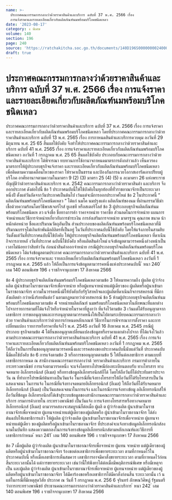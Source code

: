 ```yaml
---
name: >-
  ประกาศคณะกรรมการกลางว่าด้วยราคาสินค้าและบริการ ฉบับที่ 37 พ.ศ. 2566 เรื่อง 
  การแจ้งราคาและรายละเอียดเกี่ยวกับผลิตภัณฑ์นมพร้อมบริโภคชนิดเหลว
date: '2023-08-17'
category: ง พิเศษ
volume: 140
section: 196
page: 240
source: 'https://ratchakitcha.soc.go.th/documents/140D196S0000000024000.pdf'
draft: true
---
```


# ประกาศคณะกรรมการกลางว่าด้วยราคาสินค้าและบริการ ฉบับที่ 37 พ.ศ. 2566 เรื่อง  การแจ้งราคาและรายละเอียดเกี่ยวกับผลิตภัณฑ์นมพร้อมบริโภคชนิดเหลว

ประกาศคณะกรรมการกลางว่าด้วยราคาสินค้าและบริการ ฉบับที่ 37 พ.ศ. 2566 เรื่อง การแจ้งราคาและรายละเอียดเกี่ยวกับผลิตภัณฑ์นมพร้อมบริโภคชนิดเหลว โดยที่ประกาศคณะกรรมการกลางว่าด้วยราคาสินค้าและบริการ ฉบับที่ 13 พ.ศ. 2565 เรื่อง การกาหนดสินค้าและบริการควบคุม ลงวันที่ 29 มิถุนายน พ.ศ. 25 65 สิ้นผลใช้บังคับ จึงทำให้ประกาศคณะกรรมการกลางว่าด้วยราคาสินค้าและบริการ ฉบับที่ 41 พ.ศ. 2565 เรื่อง การแจ้งราคาและรายละเอียดเกี่ยวกับผลิตภัณฑ์นมพร้อมบริโภคชนิดเหลว ลงวันที่ 1 กรกฎาคม พ.ศ. 25 65 สิ้นผลใช้บังคับ ประกอบกับคณะกรรมการกลางว่าด้วยราคาสินค้าและบริการ ได้พิจารณา ทบทวนการใช้อานาจกาหนดมาตรการดังกล่าวแล้ว เห็นควรคงมาตรการให้ผู้ประกอบธุรกิจแจ้งราคา และรายละเอียดเกี่ยวกับผลิตภัณฑ์นมพร้อมบริโภคชนิดเหลว เพื่อติดตามความเคลื่อนไหวของราคา ให้ราคาเป็นธรรม และป้องกันการฉวยโอกาสเอารัดเอาเปรียบผู้บริโภค อาศัยอานาจตามความในมาตรา 9 (2) (3) มาตรา 25 (4) (5) แ ละมาตรา 26 แห่งพระราชบัญญัติว่าด้วยราคาสินค้าและบริการ พ.ศ. 2542 คณะกรรมการกลางว่าด้วยราคาสินค้า และบริการ จึงออกประกาศ ดังต่อไปนี้ ข้อ 1 ประกาศฉบับนี้ให้ใช้บังคับในทุกท้องที่ทั่วราชอาณาจักรเป็นระยะเวลาหนึ่งปี ตั้งแต่วันถัดจากวันประกาศเป็นต้นไป เว้นแต่จะมีการออกประกาศใหม่ ข้อ 2 ในประกาศนี้ “ ผลิตภัณฑ์นมพร้อมบริโภคชนิดเหลว ” ได้แก่ นมโค นมปรุงแต่ง ผลิตภัณฑ์ของนม ที่ผ่านกรรมวิธีฆ่าเชื้อด้วยความร้อนโดยวิธีพาสเจอร์ไรส์ ยูเอชที หรือสเตอริไลส์ ข้อ 3 ผู้ประกอบธุรกิจผลิตภัณฑ์นมพร้อมบริโภคชนิดเห ลว แจ้งชื่อ ชื่อทางการค้า ราคาจาหน่าย ราคาซื้อ ส่วนลดในการจำหน่าย แผนการจำหน่ายและวิธีการจำหน่ายเกี่ยวกับการชำระเงิน การส่งเสริมการจาหน่าย มาตรฐาน คุณภาพ ขนาด น้าหนักต่อหน่วย ชื่อและปริมาณวัตถุอันเป็น ส่วนประกอบของผลิตภัณฑ์นมพร้อมบริโภคชนิดเหลวที่มีปริมาณบรรจุไม่เกินห้าพันมิลลิลิตรที่เป็นอยู่ ในวันที่ประกาศฉบับนี้ใช้บังคับ โดยให้แจ้งภายในสามสิบวันตั้งแต่วันที่ประกาศฉบับนี้ใช้บังคับ ให้ผู้ประกอบธุรกิจผลิตภัณฑ์นมพร้อมบริโภคชนิดเหลว ที่ดาเนินกิจการภายหลั งวันที่ประกาศ ฉบับนี้ใช้บังคับ หรือผลิตสินค้าใหม่ แจ้งข้อมูลตามวรรคหนึ่งล่วงหน้าเป็นเวลาไม่น้อยกว่าสิบห้าวัน ก่อนนำสินค้าออกจำหน่าย กรณีผู้ประกอบธุรกิจผลิตภัณฑ์นมพร้อมบริโภคชนิดเหลว ได้แจ้งข้อมูลตามประกาศ คณะกรรมการกลางว่าด้วยราคาสินค้าและบริการ ฉบับที่ 41 พ.ศ. 2565 เรื่อง การแจ้งราคาและ รายละเอียดเกี่ยวกับผลิตภัณฑ์นมพร้อมบริโภคชนิดเหลว ลงวันที่ 1 กรกฎาคม พ.ศ. 2565 แล้ว ให้ถือเป็นการแจ้งข้อมูลตามวรรคหนึ่งแห่งประกาศฉบับนี้ ้ หนา 240 ่ เลม 140 ตอนพิเศษ 196 ง ราชกิจจานุเบกษา 17 สิงหาคม 2566

ข้อ 4 ผู้ประกอบธุรกิจผลิตภัณฑ์นมพร้อมบริโภคชนิดเหลวตามข้อ 3 ให้หมายความถึง ผู้ผลิต ผู้ว่าจ้างผลิต ผู้นำเข้ามาในราชอาณาจักรเพื่อจาหน่าย หรือผู้แทนจาหน่ายแต่ผู้เดียวของ ผู้ผลิตหรือผู้นาเข้ามาในราชอาณาจักร ความในวรรคหนึ่งมิให้บังคับกับรัฐวิสาหกิจและผู้ผลิตที่ดาเนินกิจการสหกรณ์ ที่มีกาลังผลิตต่า กว่าหนึ่งร้อยตันต่อวั นตามกฎหมายว่าด้วยสหกรณ์ ข้อ 5 ห้ามผู้ประกอบธุรกิจผลิตภัณฑ์นมพร้อมบริโภคชนิดเหลวตามข้อ 4 จาหน่ายผลิตภัณฑ์ นมพร้อมบริโภคชนิดเหลวในลักษณะที่แตกต่างไปจากรายการตามที่ได้แจ้งไว้หรือจำหน่ายในราคาที่สูงกว่า ที่แจ้งไว้ตามข้อ 3 เว้นแต่ได้รับอนุญาตจากเลขาธิการ การขออนุญาตและการอนุญาตตามวรรคหนึ่งให้เป็นไปตามระเบียบคณะกรรมการกลางว่าด้วย ราคาสินค้าและบริการว่าด้วยการกำหนดหลักเกณฑ์ วิธีการในการพิจารณาการตั้งราคา และการเปลี่ยนแปลง รายการหรือราคาที่แจ้งไว้ พ.ศ. 2545 ลงวันที่ 16 สิงหาคม พ.ศ. 2545 กรณีผู้ประกอบ ธุรกิจตามข้อ 4 ได้ยื่นขออนุญาตเปลี่ยนแปลงข้อมูลหรือราคาแตกต่างไปจาก ที่ได้แจ้งไว้แล้วตามประกาศคณะกรรมการกลางว่าด้วยราคาสินค้าและบริการ ฉบับที่ 41 พ.ศ. 2565 เรื่อง การแจ้งราคาและรายละเอียดเกี่ยวกับผลิตภัณฑ์นมพร้อมบริโภคชนิดเหลว ลงวันที่ 1 กรกฎาคม พ.ศ. 2565 ให้ถือว่าเป็นการยื่นขออนุญาตตามวรรคหนึ่งและวรรคสองของประกาศฉบับนี้นับแต่วันที่ ประกาศฉบับนี้มีผลใช้บังคับ ข้อ 6 การแจ้งตามข้อ 3 หรือการขออนุญาตตามข้อ 5 ให้ยื่นต่อเลขาธิการ ตามแบบที่ เลขาธิการกาหนด ณ สานักงานคณะกรรมการกลางว่าด้ วยราคาสินค้าและบริการ กรมการค้าภายใน กระทรวงพาณิชย์ การแจ้งตามวรรคหนึ่ง จะแจ้งโดยทางไปรษณีย์ลงทะเบียนตอบรับ ทางโทรสาร ทางจดหมาย อิเล็กทรอนิกส์ (อีเมล) หรือทางข้อมูลอิเล็กทรอนิกส์ก็ได้ โดยให้ถือวันที่ได้ประทับตราประจาวัน ณ ที่ทำการไปรษณีย์ต้นทางเป็นวันแจ้ง ในกรณีที่แจ้งทางโทรสารให้ถือวันที่ได้รับโทรสารเป็นวันแสดงเจตนา ในการแจ้ง ในกรณีที่แจ้งทางจดหมายอิเล็กทรอนิกส์ (อีเมล) ให้ถือวันที่ได้รับจดหมายอิเล็กทรอนิกส์ (อีเมล) เป็นวันแสดงเจตนาในการแจ้ง และในกรณีการแจ้งทางข้อมู ลอิเล็กทรอนิกส์ให้ถือวันที่ข้อมูล อิเล็กทรอนิกส์ได้เข้าสู่ระบบข้อมูลของสานักงานคณะกรรมการกลางว่าด้วยราคาสินค้าและบริการ กรมการค้าภายใน กระทรวงพาณิชย์ เป็นวันแจ้ง การแจ้งทางโทรสารหรือทางจดหมายอิเล็กทรอนิกส์ (อีเมล) ตามวรรคสองจะสมบูรณ์ก็ต่อเมื่อ ผู้ผลิ ต ผู้ว่าจ้างผลิต ผู้นาเข้ามาในราชอาณาจักรเพื่อจาหน่าย ผู้แทนจาหน่ายแต่ผู้เดียวของผู้ผลิตหรือ ผู้นำเข้ามาในราชอาณาจักร ได้ส่งต้นฉบับให้เลขาธิการแล้ว ให้ผู้ผลิต ผู้ว่าจ้างผลิต ผู้นาเข้ามาในราชอาณาจักรเพื่อจาหน่าย ผู้แทนจาหน่ายแต่ผู้เดียว ของผู้ผลิตหรือผู้นาเข้ามาในราชอาณาจักร ที่ประสงค์จะแจ้งทางข้อมูลอิเล็กทรอนิกส์ลงนามในบันทึก แสดงความตกลงในการแจ้งทางข้อมูลอิเล็กทรอนิกส์ตามหลักเกณฑ์และวิธีการที่เลขาธิการกำหนด ้ หนา 241 ่ เลม 140 ตอนพิเศษ 196 ง ราชกิจจานุเบกษา 17 สิงหาคม 2566

ข้อ 7 เมื่อผู้ผลิต ผู้ว่าจ้างผลิต ผู้นาเข้ามาในราชอาณาจักรเพื่อจาหน่าย ผู้แทน จาหน่าย แต่ผู้เดียวของผู้ผลิตหรือผู้นำเข้ามาในราชอาณาจักร ร้องขอต่อเลขาธิการเพื่อขยายระยะเวลา ตามที่กาหนดไว้ในประกาศฉบับนี้ หรือเมื่อเลขาธิการเห็นสมควร เลขาธิการอาจมีคาสั่งขยายระยะเวลา ตามที่กาหนดไว้ก่อนสิ้นระยะเวลานั้นได้ แต่การขยายระยะเวลา เช่นว่านี้ให้พึงทาได้ต่อเมื่อมีพฤติการณ์พิเศษ หรือมีเหตุจาเป็น และผู้ผลิต ผู้ว่าจ้างผลิต ผู้นาเข้ามาในราชอาณาจักรเพื่อจาหน่าย ผู้แทนจาหน่าย แต่ผู้เดียวของผู้ผลิตหรือผู้นาเข้ามาในราชอาณาจักร ได้มีคาร้องขอหรือเลขาธิการได้มีคาสั่งก่อนสิ้น ระยะเวลานั้น เว้ นแต่ในกรณีที่มีเหตุสุดวิสัย ประกาศ ณ วันที่ 1 กรกฎาคม พ.ศ. 256 6 จุรินทร์ ลักษณวิศิษฏ์ รัฐมนตรีว่าการกระทรวงพาณิชย์ ประธานคณะกรรมการกลางว่าด้วยราคาสินค้าและบริการ ้ หนา 242 ่ เลม 140 ตอนพิเศษ 196 ง ราชกิจจานุเบกษา 17 สิงหาคม 2566
